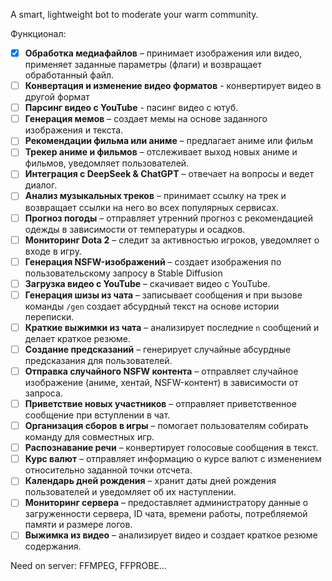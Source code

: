 A smart, lightweight bot to moderate your warm community.

Функционал:
- [x] **Обработка медиафайлов** – принимает изображения или видео, применяет заданные параметры (флаги) и возвращает обработанный файл.
- [ ] **Конвертация и изменение видео форматов** - конвертирует видео в другой формат
- [ ] **Парсинг видео с YouTube** - пасинг видео с ютуб.
- [ ] **Генерация мемов** – создает мемы на основе заданного изображения и текста.
- [ ] **Рекомендации фильма или аниме** – предлагает аниме или фильм
- [ ] **Трекер аниме и фильмов** – отслеживает выход новых аниме и фильмов, уведомляет пользователей.
- [ ] **Интеграция с DeepSeek & ChatGPT** – отвечает на вопросы и ведет диалог.
- [ ] **Анализ музыкальных треков** – принимает ссылку на трек и возвращает ссылки на него во всех популярных сервисах.
- [ ] **Прогноз погоды** – отправляет утренний прогноз с рекомендацией одежды в зависимости от температуры и осадков.
- [ ] **Мониторинг Dota 2** – следит за активностью игроков, уведомляет о входе в игру.
- [ ] **Генерация NSFW-изображений** – создает изображения по пользовательскому запросу в Stable Diffusion
- [ ] **Загрузка видео с YouTube** – скачивает видео с YouTube.
- [ ] **Генерация шизы из чата** – записывает сообщения и при вызове команды `/gen` создает абсурдный текст на основе истории переписки.
- [ ] **Краткие выжимки из чата** – анализирует последние `n` сообщений и делает краткое резюме.
- [ ] **Создание предсказаний** – генерирует случайные абсурдные предсказания для пользователей.
- [ ] **Отправка случайного NSFW контента** – отправляет случайное изображение (аниме, хентай, NSFW-контент) в зависимости от запроса.
- [ ] **Приветствие новых участников** – отправляет приветственное сообщение при вступлении в чат.
- [ ] **Организация сборов в игры** – помогает пользователям собирать команду для совместных игр.
- [ ] **Распознавание речи** – конвертирует голосовые сообщения в текст.
- [ ] **Курс валют** – отправляет информацию о курсе валют с изменением относительно заданной точки отсчета.
- [ ] **Календарь дней рождения** – хранит даты дней рождения пользователей и уведомляет об их наступлении.
- [ ] **Мониторинг сервера** – предоставляет администратору данные о загруженности сервера, ID чата, времени работы, потребляемой памяти и размере логов.
- [ ] **Выжимка из видео** – анализирует видео и создает краткое резюме содержания.

Need on server:
FFMPEG, FFPROBE...